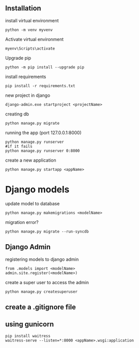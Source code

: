 ## Installation

install virtual environment

```
python -m venv myvenv
```

Activate virtual environment

```
myenv\Scripts\activate
```

Upgrade pip
```
python -m pip install --upgrade pip
```

install requirements
```
pip install -r requirements.txt
```

new project in django
```'
django-admin.exe startproject <projectName>
```

creating db
```
python manage.py migrate
```

running the app (port 127.0.0.1:8000)
```
python manage.py runserver
#if it fails
python manage.py runserver 0:8000
```

create a new application
```
python manage.py startapp <appName>
```

# Django models

update model to database
```'
python manage.py makemigrations <modelName>
```

migration error?
```
python manage.py migrate --run-syncdb    
```

## Django Admin

registering models to django admin
```
from .models import <modelName>
admin.site.register(<modelName>)
```

create a super user to access the admin
```
python manage.py createsuperuser
```

## create a .gitignore file

## using gunicorn
```
pip install waitress
waitress-serve --listen=*:8000 <appName>.wsgi:application
```